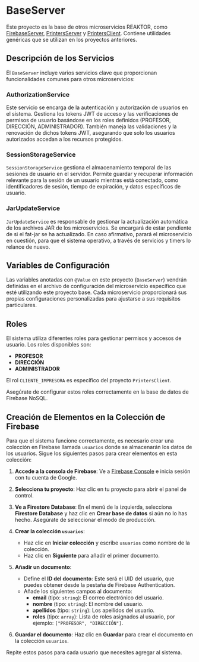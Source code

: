 
# BaseServer

Este proyecto es la base de otros microservicios REAKTOR, como [FirebaseServer](https://github.com/IESJandula/Reaktor_FirebaseServer), [PrintersServer](https://github.com/IESJandula/Reaktor_PrintersServer) y [PrintersClient](https://github.com/IESJandula/Reaktor_PrintersClient). Contiene utilidades genéricas que se utilizan en los proyectos anteriores.

## Descripción de los Servicios

El `BaseServer` incluye varios servicios clave que proporcionan funcionalidades comunes para otros microservicios:

### AuthorizationService
Este servicio se encarga de la autenticación y autorización de usuarios en el sistema. Gestiona los tokens JWT de acceso y las verificaciones de permisos de usuario basándose en los roles definidos (PROFESOR, DIRECCIÓN, ADMINISTRADOR). También maneja las validaciones y la renovación de dichos tokens JWT, asegurando que solo los usuarios autorizados accedan a los recursos protegidos.

### SessionStorageService
`SessionStorageService` gestiona el almacenamiento temporal de las sesiones de usuario en el servidor. Permite guardar y recuperar información relevante para la sesión de un usuario mientras está conectado, como identificadores de sesión, tiempo de expiración, y datos específicos de usuario.

### JarUpdateService
`JarUpdateService` es responsable de gestionar la actualización automática de los archivos JAR de los microservicios. Se encargará de estar pendiente de si el fat-jar se ha actualizado. En caso afirmativo, parará el microservicio en cuestión, para que el sistema operativo, a través de servicios y timers lo relance de nuevo.

## Variables de Configuración

Las variables anotadas con `@Value` en este proyecto (`BaseServer`) vendrán definidas en el archivo de configuración del microservicio específico que esté utilizando este proyecto base. Cada microservicio proporcionará sus propias configuraciones personalizadas para ajustarse a sus requisitos particulares.

## Roles

El sistema utiliza diferentes roles para gestionar permisos y accesos de usuario. Los roles disponibles son:

- **PROFESOR**
- **DIRECCIÓN**
- **ADMINISTRADOR**

El rol `CLIENTE_IMPRESORA` es específico del proyecto `PrintersClient`.

Asegúrate de configurar estos roles correctamente en la base de datos de Firebase NoSQL.

## Creación de Elementos en la Colección de Firebase

Para que el sistema funcione correctamente, es necesario crear una colección en Firebase llamada `usuarios` donde se almacenarán los datos de los usuarios. Sigue los siguientes pasos para crear elementos en esta colección:

1. **Accede a la consola de Firebase**:
   Ve a [Firebase Console](https://console.firebase.google.com/) e inicia sesión con tu cuenta de Google.

2. **Selecciona tu proyecto**:
   Haz clic en tu proyecto para abrir el panel de control.

3. **Ve a Firestore Database**:
   En el menú de la izquierda, selecciona **Firestore Database** y haz clic en **Crear base de datos** si aún no lo has hecho. Asegúrate de seleccionar el modo de producción.

4. **Crear la colección `usuarios`**:
   - Haz clic en **Iniciar colección** y escribe `usuarios` como nombre de la colección.
   - Haz clic en **Siguiente** para añadir el primer documento.

5. **Añadir un documento**:
   - Define el **ID del documento**: Este será el UID del usuario, que puedes obtener desde la pestaña de Firebase Authentication.
   - Añade los siguientes campos al documento:
     - **email** (tipo: `string`): El correo electrónico del usuario.
     - **nombre** (tipo: `string`): El nombre del usuario.
     - **apellidos** (tipo: `string`): Los apellidos del usuario.
     - **roles** (tipo: `array`): Lista de roles asignados al usuario, por ejemplo: `["PROFESOR", "DIRECCIÓN"]`.

6. **Guardar el documento**:
   Haz clic en **Guardar** para crear el documento en la colección `usuarios`.

Repite estos pasos para cada usuario que necesites agregar al sistema.